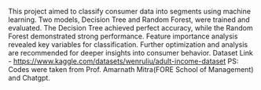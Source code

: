 This project aimed to classify consumer data into segments using machine learning. Two models, Decision Tree and Random Forest, were trained and evaluated. The Decision Tree achieved perfect accuracy, while the Random Forest demonstrated strong performance. Feature importance analysis revealed key variables for classification. Further optimization and analysis are recommended for deeper insights into consumer behavior.
Dataset Link - https://www.kaggle.com/datasets/wenruliu/adult-income-dataset
PS: Codes were taken from Prof. Amarnath Mitra(FORE School of Management) and Chatgpt.
